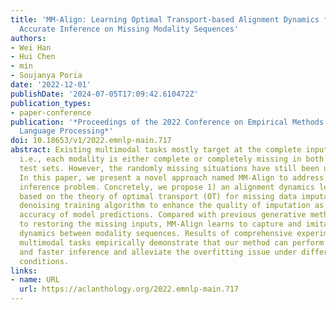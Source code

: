 ```yaml
---
title: 'MM-Align: Learning Optimal Transport-based Alignment Dynamics for Fast and
  Accurate Inference on Missing Modality Sequences'
authors:
- Wei Han
- Hui Chen
- min
- Soujanya Poria
date: '2022-12-01'
publishDate: '2024-07-05T17:09:42.610472Z'
publication_types:
- paper-conference
publication: '*Proceedings of the 2022 Conference on Empirical Methods in Natural
  Language Processing*'
doi: 10.18653/v1/2022.emnlp-main.717
abstract: Existing multimodal tasks mostly target at the complete input modality setting,
  i.e., each modality is either complete or completely missing in both training and
  test sets. However, the randomly missing situations have still been underexplored.
  In this paper, we present a novel approach named MM-Align to address the missing-modality
  inference problem. Concretely, we propose 1) an alignment dynamics learning module
  based on the theory of optimal transport (OT) for missing data imputation; 2) a
  denoising training algorithm to enhance the quality of imputation as well as the
  accuracy of model predictions. Compared with previous generative methods which devote
  to restoring the missing inputs, MM-Align learns to capture and imitate the alignment
  dynamics between modality sequences. Results of comprehensive experiments on two
  multimodal tasks empirically demonstrate that our method can perform more accurate
  and faster inference and alleviate the overfitting issue under different missing
  conditions.
links:
- name: URL
  url: https://aclanthology.org/2022.emnlp-main.717
---
```

